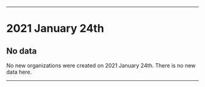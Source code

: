 
***

# 2021 January 24th

## No data

No new organizations were created on 2021 January 24th. There is no new data here.

***
